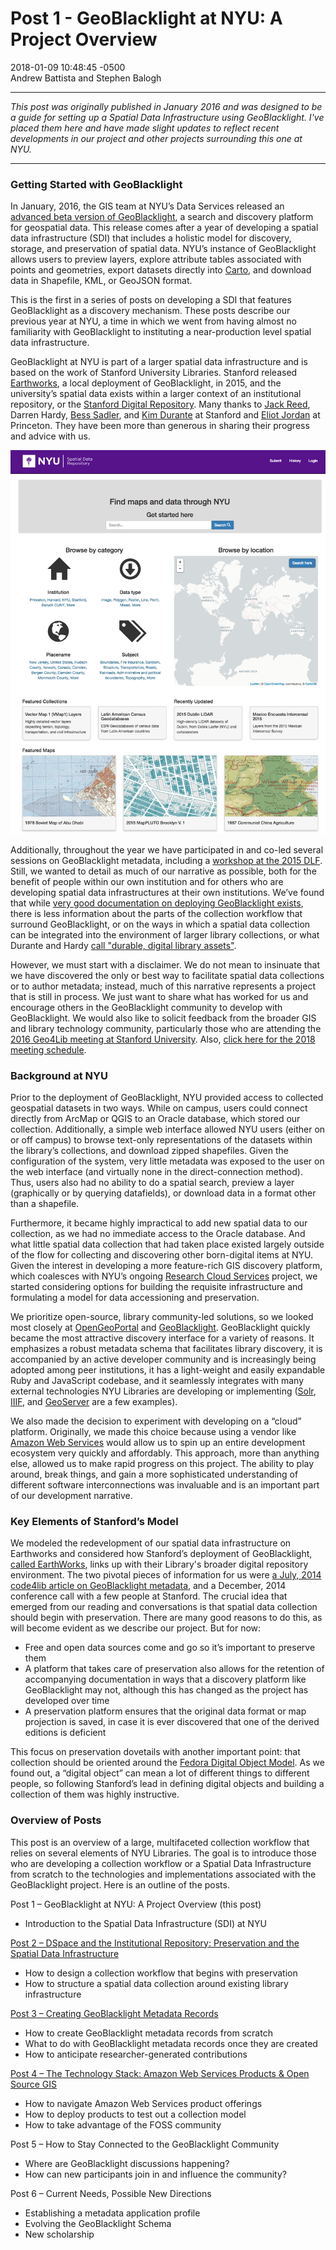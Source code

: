 
# Post 1 - GeoBlacklight at NYU: A Project Overview

2018-01-09 10:48:45 -0500  
Andrew Battista and Stephen Balogh

---

*This post was originally published in January 2016 and was designed to be a guide for setting up a Spatial Data Infrastructure using GeoBlacklight. I've placed them here and have made slight updates to reflect recent developments in our project and other projects surrounding this one at NYU.*

---

### Getting Started with GeoBlacklight

In January, 2016, the GIS team at NYU’s Data Services released an [advanced beta version of GeoBlacklight](https://geo.nyu.edu), a search and discovery platform for geospatial data. This release comes after a year of developing a spatial data infrastructure (SDI) that includes a holistic model for discovery, storage, and preservation of spatial data. NYU’s instance of GeoBlacklight allows users to preview layers, explore attribute tables associated with points and geometries, export datasets directly into [Carto](https://carto.com), and download data in Shapefile, KML, or GeoJSON format.

This is the first in a series of posts on developing a SDI that features GeoBlacklight as a discovery mechanism. These posts describe our previous year at NYU, a time in which we went from having almost no familiarity with GeoBlacklight to instituting a near-production level spatial data infrastructure.

GeoBlacklight at NYU is part of a larger spatial data infrastructure and is based on the work of Stanford University Libraries. Stanford released [Earthworks](https://earthworks.stanford.edu/), a local deployment of GeoBlacklight, in 2015, and the university’s spatial data exists within a larger context of an institutional repository, or the [Stanford Digital Repository](https://sdr.stanford.edu/). Many thanks to [Jack Reed](https://www.jack-reed.com/), Darren Hardy, [Bess Sadler](https://twitter.com/eosadler), and [Kim Durante](https://twitter.com/kimtruck) at Stanford and [Eliot Jordan](https://library.princeton.edu/staff/eliotj) at Princeton. They have been more than generous in sharing their progress and advice with us.

![alt text](https://raw.githubusercontent.com/andrewbattista/andrewbattista.github.io/master/blog_media/NYU%20Spatial%20Data%20Repository%20screenshot.png)

Additionally, throughout the year we have participated in and co-led several sessions on GeoBlacklight metadata, including a [workshop at the 2015 DLF](httP;//tiny.cc/dlfmetadata). Still, we wanted to detail as much of our narrative as possible, both for the benefit of people within our own institution and for others who are developing spatial data infrastructures at their own institutions. We’ve found that while [very good documentation on deploying GeoBlacklight exists](http://geoblacklight.org/tutorials.html), there is less information about the parts of the collection workflow that surround GeoBlacklight, or on the ways in which a spatial data collection can be integrated into the environment of larger library collections, or what Durante and Hardy [call "durable, digital library assets"](https://doi.org/10.1080/15420353.2015.1041630).

However, we must start with a disclaimer. We do not mean to insinuate that we have discovered the only or best way to facilitate spatial data collections or to author metadata; instead, much of this narrative represents a project that is still in process. We just want to share what has worked for us and encourage others in the GeoBlacklight community to develop with GeoBlacklight. We would also like to solicit feedback from the broader GIS and library technology community, particularly those who are attending the [2016 Geo4Lib meeting at Stanford University](https://geo4libcamp2016.sched.org/). Also, [click here for the 2018 meeting schedule](https://geo4libcamp2016.sched.org/).

### Background at NYU

Prior to the deployment of GeoBlacklight, NYU provided access to collected geospatial datasets in two ways. While on campus, users could connect directly from ArcMap or QGIS to an Oracle database, which stored our collection. Additionally, a simple web interface allowed NYU users (either on or off campus) to browse text-only representations of the datasets within the library’s collections, and download zipped shapefiles. Given the configuration of the system, very little metadata was exposed to the user on the web interface (and virtually none in the direct-connection method). Thus, users also had no ability to do a spatial search, preview a layer (graphically or by querying datafields), or download data in a format other than a shapefile.

Furthermore, it became highly impractical to add new spatial data to our collection, as we had no immediate access to the Oracle database. And what little spatial data collection that had taken place existed largely outside of the flow for collecting and discovering other born-digital items at NYU. Given the interest in developing a more feature-rich GIS discovery platform, which coalesces with NYU’s ongoing [Research Cloud Services](https://wp.nyu.edu/library-drsr/) project, we started considering options for building the requisite infrastructure and formulating a model for data accessioning and preservation.

We prioritize open-source, library community-led solutions, so we looked most closely at [OpenGeoPortal](http://opengeoportal.org/) and [GeoBlacklight](http://geoblacklight.org). GeoBlacklight quickly became the most attractive discovery interface for a variety of reasons. It emphasizes a robust metadata schema that facilitates library discovery, it is accompanied by an active developer community and is increasingly being adopted among peer institutions, it has a light-weight and easily expandable Ruby and JavaScript codebase, and it seamlessly integrates with many external technologies NYU Libraries are developing or implementing ([Solr](http://lucene.apache.org/solr/), [IIIF](http://iiif.io/), and [GeoServer](http://geoserver.org/) are a few examples).

We also made the decision to experiment with developing on a “cloud” platform. Originally, we made this choice because using a vendor like [Amazon Web Services](https://aws.amazon.com/) would allow us to spin up an entire development ecosystem very quickly and affordably. This approach, more than anything else, allowed us to make rapid progress on this project. The ability to play around, break things, and gain a more sophisticated understanding of different software interconnections was invaluable and is an important part of our development narrative.

### Key Elements of Stanford’s Model

We modeled the redevelopment of our spatial data infrastructure on Earthworks and considered how Stanford’s deployment of GeoBlacklight, [called EarthWorks](https://earthworks.stanford.edu), links up with their Library's broader digital repository environment. The two pivotal pieces of information for us were [a July, 2014 code4lib article on GeoBlacklight metadata](http://journal.code4lib.org/articles/9710), and a December, 2014 conference call with a few people at Stanford. The crucial idea that emerged from our reading and conversations is that spatial data collection should begin with preservation. There are many good reasons to do this, as will become evident as we describe our project. But for now:

* Free and open data sources come and go so it’s important to preserve them
* A platform that takes care of preservation also allows for the retention of accompanying documentation in ways that a discovery platform like GeoBlacklight may not, although this has changed as the project has developed over time
* A preservation platform ensures that the original data format or map projection is saved, in case it is ever discovered that one of the derived editions is deficient

This focus on preservation dovetails with another important point: that collection should be oriented around the [Fedora Digital Object Model](https://wiki.duraspace.org/display/FEDORA34/Fedora+Digital+Object+Model). As we found out, a “digital object” can mean a lot of different things to different people, so following Stanford’s lead in defining digital objects and building a collection of them was highly instructive.

### Overview of Posts

This post is an overview of a large, multifaceted collection workflow that relies on several elements of NYU Libraries.  The goal is to introduce those who are developing a collection workflow or a Spatial Data Infrastructure from scratch to the technologies and implementations associated with the GeoBlacklight project. Here is an outline of the posts.

Post 1 – GeoBlacklight at NYU: A Project Overview (this post)

* Introduction to the Spatial Data Infrastructure (SDI) at NYU

[Post 2 – DSpace and the Institutional Repository: Preservation and the Spatial Data Infrastructure](https://andrewbattista.github.io/geoblacklight/2018/01/10/preservation.html)

* How to design a collection workflow that begins with preservation
* How to structure a spatial data collection around existing library infrastructure

[Post 3 – Creating GeoBlacklight Metadata Records](https://andrewbattista.github.io/geoblacklight/2018/01/11/creating-geoblacklight-metadata.html)

* How to create GeoBlacklight metadata records from scratch
* What to do with GeoBlacklight metadata records once they are created
* How to anticipate researcher-generated contributions

[Post 4 – The Technology Stack: Amazon Web Services Products & Open Source GIS](https://andrewbattista.github.io/geoblacklight/2018/01/12/technology-stack-sdr.html)

* How to navigate Amazon Web Services product offerings
* How to deploy products to test out a collection model
* How to take advantage of the FOSS community

Post 5 – How to Stay Connected to the GeoBlacklight Community

* Where are GeoBlacklight discussions happening?
* How can new participants join in and influence the community?

Post 6 – Current Needs, Possible New Directions

* Establishing a metadata application profile
* Evolving the GeoBlacklight Schema
* New scholarship
